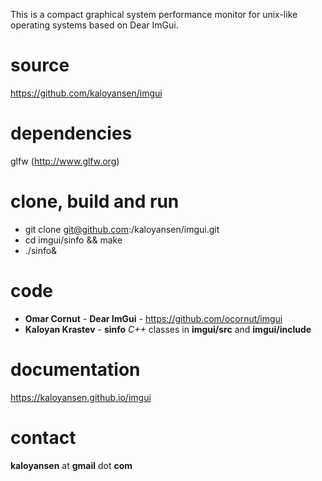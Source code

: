 This is a compact graphical system performance monitor for unix-like operating systems based on Dear ImGui.

source
==
https://github.com/kaloyansen/imgui

dependencies
==
glfw (http://www.glfw.org)

clone, build and run
===
* git clone git@github.com:/kaloyansen/imgui.git
* cd imgui/sinfo && make
* ./sinfo&

code
====
* **Omar Cornut** - **Dear ImGui** - https://github.com/ocornut/imgui
* **Kaloyan Krastev** - **sinfo** *C++* classes in **imgui/src** and **imgui/include**

documentation
===
https://kaloyansen.github.io/imgui 

contact
==
**kaloyansen** at **gmail** dot **com**


